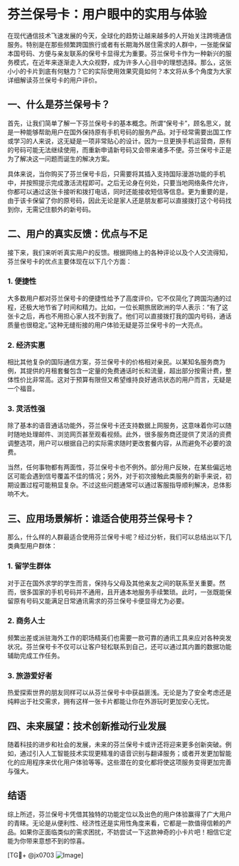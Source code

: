 # 芬兰保号卡：用户眼中的实用与体验

在现代通信技术飞速发展的今天，全球化的趋势让越来越多的人开始关注跨境通信服务。特别是在那些频繁跨国旅行或者有长期海外居住需求的人群中，一张能保留本国号码、方便与亲友联系的保号卡显得尤为重要。芬兰保号卡作为一种新兴的服务模式，在近年来逐渐走入大众视野，成为许多人心目中的理想选择。那么，这张小小的卡片到底有何魅力？它的实际使用效果究竟如何？本文将从多个角度为大家详细解读芬兰保号卡的用户评价。

## 一、什么是芬兰保号卡？

首先，让我们简单了解一下芬兰保号卡的基本概念。所谓“保号卡”，顾名思义，就是一种能够帮助用户在国外保持原有手机号码的服务产品。对于经常需要出国工作或学习的人来说，这无疑是一项非常贴心的设计。因为一旦更换手机运营商，原有的号码可能无法继续使用，而重新申请新号码又会带来诸多不便。芬兰保号卡正是为了解决这一问题而诞生的解决方案。

具体来说，当你购买了芬兰保号卡后，只需要将其插入支持国际漫游功能的手机中，并按照提示完成激活流程即可。之后无论身在何处，只要当地网络条件允许，你都可以通过这张卡接听和拨打电话，同时还能接收短信等信息。更为重要的是，由于该卡保留了你的原号码，因此无论是家人还是朋友都可以直接拨打这个号码找到你，无需记住额外的新号码。

## 二、用户的真实反馈：优点与不足

接下来，我们来听听真实用户的反馈。根据网络上的各种评论以及个人交流得知，芬兰保号卡的优点主要体现在以下几个方面：

### 1. **便捷性**
大多数用户都对芬兰保号卡的便捷性给予了高度评价。它不仅简化了跨国沟通的过程，还极大地节省了时间和精力。比如，一位长期旅居欧洲的华人表示：“有了这张卡之后，再也不用担心家人找不到我了。他们可以直接拨打我的国内号码，通话质量也很稳定。”这种无缝衔接的用户体验无疑是芬兰保号卡的一大亮点。

### 2. **经济实惠**
相比其他复杂的国际通信方案，芬兰保号卡的价格相对亲民。以某知名服务商为例，其提供的月租套餐包含一定量的免费通话时长和流量，超出部分按需计费，整体性价比非常高。这对于预算有限但又希望维持良好通讯状态的用户而言，无疑是一个福音。

### 3. **灵活性强**
除了基本的语音通话功能外，芬兰保号卡还支持数据上网服务，这意味着你可以随时随地处理邮件、浏览网页甚至观看视频。此外，很多服务商还提供了灵活的资费调整选项，用户可以根据自己的实际需求随时更改套餐内容，从而避免不必要的浪费。

当然，任何事物都有两面性，芬兰保号卡也不例外。部分用户反映，在某些偏远地区可能会遇到信号覆盖不佳的情况；另外，对于初次接触此类服务的新手来说，初期设置过程可能稍显复杂。不过这些问题通常可以通过客服指导顺利解决，总体影响不大。

## 三、应用场景解析：谁适合使用芬兰保号卡？

那么，什么样的人群最适合使用芬兰保号卡呢？经过分析，我们可以总结出以下几类典型用户群体：

### 1. **留学生群体**
对于正在国外求学的学生而言，保持与父母及其他亲友之间的联系至关重要。然而，很多国家的手机号码并不通用，且开通本地服务手续繁琐。此时，一张既能保留原有号码又能满足日常通讯需求的芬兰保号卡便显得尤为必要。

### 2. **商务人士**
频繁出差或派驻海外工作的职场精英们也需要一款可靠的通讯工具来应对各种突发状况。芬兰保号卡不仅可以让客户轻松联系到自己，还可以通过其内置的数据功能辅助完成工作任务。

### 3. **旅游爱好者**
热爱探索世界的朋友同样可以从芬兰保号卡中获益匪浅。无论是为了安全考虑还是纯粹出于社交需求，拥有这样一张卡片都能让你在外游玩时更加安心无忧。

## 四、未来展望：技术创新推动行业发展

随着科技的进步和社会的发展，未来的芬兰保号卡或许还将迎来更多创新突破。例如，通过引入人工智能技术实现更精准的语音识别与翻译服务；或者开发更加智能化的应用程序来优化用户体验等等。这些潜在的变化都将使这项服务变得更加完善与强大。

## 结语

综上所述，芬兰保号卡凭借其独特的功能定位以及出色的用户体验赢得了广大用户的青睐。无论是从便利性、经济性还是实用性角度来看，它都是一款值得信赖的产品。如果你正面临类似的需求困扰，不妨尝试一下这款神奇的小卡片吧！相信它定能为你带来意想不到的惊喜。

[TG💪+ @jx0703 ![Image](https://github.com/user-attachments/assets/dbca1d08-cadb-493c-b0ec-ad6f7a83f270)]